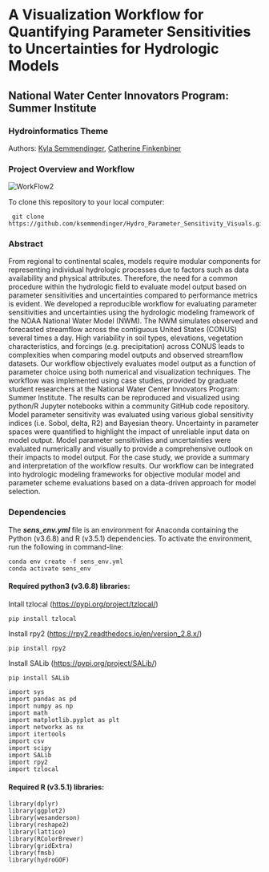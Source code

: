# A Visualization Workflow for Quantifying Parameter Sensitivities to Uncertainties for Hydrologic Models
## National Water Center Innovators Program: Summer Institute
### Hydroinformatics Theme
Authors: [Kyla Semmendinger](mailto:kts48@cornell.edu), [Catherine Finkenbiner](mailto:finkenbc@oregonstate.edu)

### Project Overview and Workflow

![WorkFlow2](https://user-images.githubusercontent.com/20464090/61546646-6c512780-aa0f-11e9-9f74-97a50a3e7ccf.jpg)

To clone this repository to your local computer:
```
 git clone https://github.com/ksemmendinger/Hydro_Parameter_Sensitivity_Visuals.git
```

### Abstract
From regional to continental scales, models require modular components for representing individual hydrologic processes due to factors such as data availability and physical attributes. Therefore, the need for a common procedure within the hydrologic field to evaluate model output based on parameter sensitivities and uncertainties compared to performance metrics is evident. We developed a reproducible workflow for evaluating parameter sensitivities and uncertainties using the hydrologic modeling framework of the NOAA National Water Model (NWM). The NWM simulates observed and forecasted streamflow across the contiguous United States (CONUS) several times a day. High variability in soil types, elevations, vegetation characteristics, and forcings (e.g. precipitation) across CONUS leads to complexities when comparing model outputs and observed streamflow datasets. Our workflow objectively evaluates model output as a function of parameter choice using both numerical and visualization techniques. The workflow was implemented using case studies, provided by graduate student researchers at the National Water Center Innovators Program: Summer Institute. The results can be reproduced and visualized using python/R Jupyter notebooks within a community GitHub code repository. Model parameter sensitivity was evaluated using various global sensitivity indices (i.e. Sobol, delta, R2) and Bayesian theory. Uncertainty in parameter spaces were quantified to highlight the impact of unreliable input data on model output. Model parameter sensitivities and uncertainties were evaluated numerically and visually to provide a comprehensive outlook on their impacts to model output. For the case study, we provide a summary and interpretation of the workflow results. Our workflow can be integrated into hydrologic modeling frameworks for objective modular model and parameter scheme evaluations based on a data-driven approach for model selection.

### Dependencies

The <strong><em>sens_env.yml</em></strong> file is an environment for Anaconda containing the Python (v3.6.8) and R (v3.5.1) dependencies. To activate the environment, run the following in command-line:

```
conda env create -f sens_env.yml
conda activate sens_env
```

#### Required python3 (v3.6.8) libraries:
Intall tzlocal (https://pypi.org/project/tzlocal/)
```
pip install tzlocal
```
Install rpy2 (https://rpy2.readthedocs.io/en/version_2.8.x/)
```
pip install rpy2
```
Install SALib (https://pypi.org/project/SALib/)
```
pip install SALib
```
```
import sys
import pandas as pd
import numpy as np
import math
import matplotlib.pyplot as plt
import networkx as nx
import itertools
import csv
import scipy
import SALib
import rpy2
import tzlocal
```

#### Required R (v3.5.1) libraries:
```
library(dplyr)
library(ggplot2)
library(wesanderson)
library(reshape2)
library(lattice)
library(RColorBrewer)
library(gridExtra)
library(fmsb)
library(hydroGOF)
```
